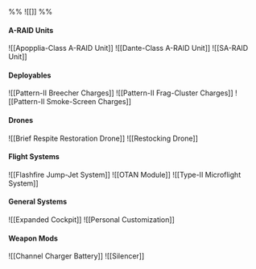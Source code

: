 %%
![[]]
%%
#### A-RAID Units 
![[Apopplia-Class A-RAID Unit]]
![[Dante-Class A-RAID Unit]]
![[SA-RAID Unit]]
#### Deployables 
![[Pattern-II Breecher Charges]]
![[Pattern-II Frag-Cluster Charges]]
![[Pattern-II Smoke-Screen Charges]]
#### Drones
![[Brief Respite Restoration Drone]]
![[Restocking Drone]]
#### Flight Systems 
![[Flashfire Jump-Jet System]]
![[OTAN Module]]
![[Type-II Microflight System]]
#### General Systems 
![[Expanded Cockpit]]
![[Personal Customization]]
#### Weapon Mods 
![[Channel Charger Battery]]
![[Silencer]]